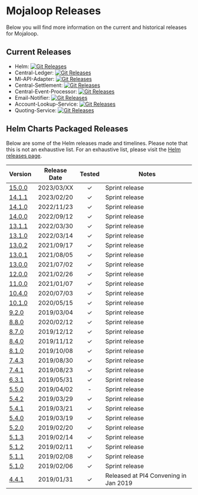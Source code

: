 # Mojaloop Releases

Below you will find more information on the current and historical releases for Mojaloop.

## Current Releases

* Helm: [![Git Releases](https://img.shields.io/github/release/mojaloop/helm.svg?style=flat)](https://github.com/mojaloop/helm/releases)
* Central-Ledger: [![Git Releases](https://img.shields.io/github/release/mojaloop/central-ledger.svg?style=flat)](https://github.com/mojaloop/central-ledger/releases)
* Ml-API-Adapter: [![Git Releases](https://img.shields.io/github/release/mojaloop/ml-api-adapter.svg?style=flat)](https://github.com/mojaloop/ml-api-adapter/releases)
* Central-Settlement: [![Git Releases](https://img.shields.io/github/release/mojaloop/central-settlement.svg?style=flat)](https://github.com/mojaloop/central-settlement/releases)
* Central-Event-Processor: [![Git Releases](https://img.shields.io/github/release/mojaloop/central-event-processor.svg?style=flat)](https://github.com/mojaloop/central-event-processor/releases)
* Email-Notifier: [![Git Releases](https://img.shields.io/github/release/mojaloop/email-notifier.svg?style=flat)](https://github.com/mojaloop/email-notifier/releases)
* Account-Lookup-Service: [![Git Releases](https://img.shields.io/github/release/mojaloop/account-lookup-service.svg?style=flat)](https://github.com/mojaloop/account-lookup-service/releases)
* Quoting-Service: [![Git Releases](https://img.shields.io/github/release/mojaloop/quoting-service.svg?style=flat)](https://github.com/mojaloop/quoting-service/releases)

## Helm Charts Packaged Releases

 Below are some of the Helm releases made and timelines. Please note that this is not an exhaustive list. For an exhaustive list, please visit the [Helm releases page](https://github.com/mojaloop/helm/releases).

| Version | Release Date | Tested | Notes |
| --- | :---: | :---: | --- |
| [15.0.0](https://github.com/mojaloop/helm/releases/tag/v15.0.0) | 2023/03/XX | &check; | Sprint release |
| [14.1.1](https://github.com/mojaloop/helm/releases/tag/v14.1.1) | 2023/02/20 | &check; | Sprint release |
| [14.1.0](https://github.com/mojaloop/helm/releases/tag/v14.1.0) | 2022/11/23 | &check; | Sprint release |
| [14.0.0](https://github.com/mojaloop/helm/releases/tag/v14.0.0) | 2022/09/12 | &check; | Sprint release |
| [13.1.1](https://github.com/mojaloop/helm/releases/tag/v13.1.1) | 2022/03/30 | &check; | Sprint release |
| [13.1.0](https://github.com/mojaloop/helm/releases/tag/v13.1.0) | 2022/03/14 | &check; | Sprint release |
| [13.0.2](https://github.com/mojaloop/helm/releases/tag/v13.0.2) | 2021/09/17 | &check; | Sprint release |
| [13.0.1](https://github.com/mojaloop/helm/releases/tag/v13.0.1) | 2021/08/05 | &check; | Sprint release |
| [13.0.0](https://github.com/mojaloop/helm/releases/tag/v13.0.0) | 2021/07/02 | &check; | Sprint release |
| [12.0.0](https://github.com/mojaloop/helm/releases/tag/v12.0.0) | 2021/02/26 | &check; | Sprint release |
| [11.0.0](https://github.com/mojaloop/helm/releases/tag/v11.0.0) | 2021/01/07 | &check; | Sprint release |
| [10.4.0](https://github.com/mojaloop/helm/releases/tag/v10.4.0) | 2020/07/03 | &check; | Sprint release |
| [10.1.0](https://github.com/mojaloop/helm/releases/tag/v10.1.0) | 2020/05/15 | &check; | Sprint release |
| [9.2.0](https://github.com/mojaloop/helm/releases/tag/v9.2.0) | 2019/03/04 | &check; | Sprint release |
| [8.8.0](https://github.com/mojaloop/helm/releases/tag/v8.8.0) | 2020/02/12 | &check; | Sprint release |
| [8.7.0](https://github.com/mojaloop/helm/releases/tag/v8.7.0) | 2019/12/12 | &check; | Sprint release |
| [8.4.0](https://github.com/mojaloop/helm/releases/tag/v8.4.0) | 2019/11/12 | &check; | Sprint release |
| [8.1.0](https://github.com/mojaloop/helm/releases/tag/v8.1.0) | 2019/10/08 | &check; | Sprint release |
| [7.4.3](https://github.com/mojaloop/helm/releases/tag/v7.4.3) | 2019/08/30 | &check; | Sprint release |
| [7.4.1](https://github.com/mojaloop/helm/releases/tag/v7.4.1) | 2019/08/23 | &check; | Sprint release |
| [6.3.1](https://github.com/mojaloop/helm/releases/tag/v6.3.1) | 2019/05/31 | &check; | Sprint release |
| [5.5.0](https://github.com/mojaloop/helm/releases/tag/v5.5.0) | 2019/04/02 | - | Sprint release |
| [5.4.2](https://github.com/mojaloop/helm/releases/tag/v5.4.2) | 2019/03/29 | &check; | Sprint release |
| [5.4.1](https://github.com/mojaloop/helm/releases/tag/v5.4.1) | 2019/03/21 | &check; | Sprint release |
| [5.4.0](https://github.com/mojaloop/helm/releases/tag/v5.4.0) | 2019/03/19 | &check; | Sprint release |
| [5.2.0](https://github.com/mojaloop/helm/releases/tag/v5.2.0) | 2019/02/20 | &check; | Sprint release |
| [5.1.3](https://github.com/mojaloop/helm/releases/tag/v5.1.3) | 2019/02/14 | &check; | Sprint release |
| [5.1.2](https://github.com/mojaloop/helm/releases/tag/v5.1.2) | 2019/02/11 | &check; | Sprint release |
| [5.1.1](https://github.com/mojaloop/helm/releases/tag/v5.1.1) | 2019/02/08 | &check; | Sprint release |
| [5.1.0](https://github.com/mojaloop/helm/releases/tag/v5.1.0) | 2019/02/06 | &check; | Sprint release |
| [4.4.1](https://github.com/mojaloop/helm/releases/tag/v4.4.1) | 2019/01/31 | &check; | Released at PI4 Convening in Jan 2019 |
